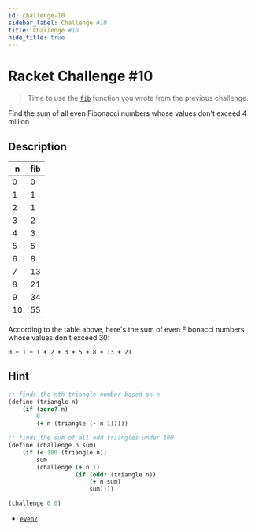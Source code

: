 ```yaml
---
id: challenge-10
sidebar_label: Challenge #10
title: Challenge #10
hide_title: true
---
```


# Racket Challenge #10

> Time to use the [`fib`](challenge-9.md) function you wrote from the previous
> challenge.

Find the sum of all even Fibonacci numbers whose values don't exceed 4 million.

## Description

n   | fib
--- | ---
0   | 0
1   | 1
2   | 1
3   | 2
4   | 3
5   | 5
6   | 8
7   | 13
8   | 21
9   | 34
10  | 55

According to the table above, here's the sum of even Fibonacci numbers whose
values don't exceed 30:

`0 + 1 + 1 + 2 + 3 + 5 + 8 + 13 + 21`

## Hint

``` clojure
;; finds the nth triangle number based on n
(define (triangle n)
    (if (zero? n)
        0
        (+ n (triangle (- n 1)))))

;; finds the sum of all odd triangles under 100
(define (challenge n sum)
    (if (< 100 (triangle n))
        sum
        (challenge (+ n 1)
                   (if (odd? (triangle n))
                       (+ n sum)
                       sum))))

(challenge 0 0)
```

* [`even?`](https://docs.racket-lang.org/reference/number-types.html#%28def._%28%28quote._~23~25kernel%29._even~3f%29%29)